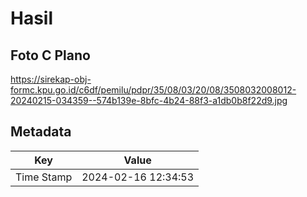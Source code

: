 # Hasil

## Foto C Plano

https://sirekap-obj-formc.kpu.go.id/c6df/pemilu/pdpr/35/08/03/20/08/3508032008012-20240215-034359--574b139e-8bfc-4b24-88f3-a1db0b8f22d9.jpg


## Metadata

| Key        | Value               |
| ---------- | ------------------- |
| Time Stamp | 2024-02-16 12:34:53 |



